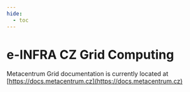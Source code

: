 ```yaml
---
hide:
  - toc
---
```


# e-INFRA CZ Grid Computing

Metacentrum Grid documentation is currently located at [https://docs.metacentrum.cz](https://docs.metacentrum.cz)
